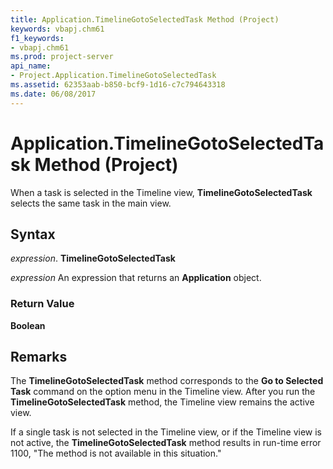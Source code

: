 ```yaml
---
title: Application.TimelineGotoSelectedTask Method (Project)
keywords: vbapj.chm61
f1_keywords:
- vbapj.chm61
ms.prod: project-server
api_name:
- Project.Application.TimelineGotoSelectedTask
ms.assetid: 62353aab-b850-bcf9-1d16-c7c794643318
ms.date: 06/08/2017
---
```



# Application.TimelineGotoSelectedTask Method (Project)

When a task is selected in the Timeline view,  **TimelineGotoSelectedTask** selects the same task in the main view.


## Syntax

 _expression_. **TimelineGotoSelectedTask**

 _expression_ An expression that returns an **Application** object.


### Return Value

 **Boolean**


## Remarks

The  **TimelineGotoSelectedTask** method corresponds to the **Go to Selected Task** command on the option menu in the Timeline view. After you run the **TimelineGotoSelectedTask** method, the Timeline view remains the active view.

If a single task is not selected in the Timeline view, or if the Timeline view is not active, the  **TimelineGotoSelectedTask** method results in run-time error 1100, "The method is not available in this situation."


